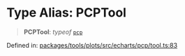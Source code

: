 # Type Alias: PCPTool

> **PCPTool**: *typeof* [`pcp`](../variables/pcp.md)

Defined in: [packages/tools/plots/src/echarts/pcp/tool.ts:83](https://github.com/GeoDaCenter/openassistant/blob/dc72d81a35cf8e46295657303846fbb4ad891993/packages/tools/plots/src/echarts/pcp/tool.ts#L83)

